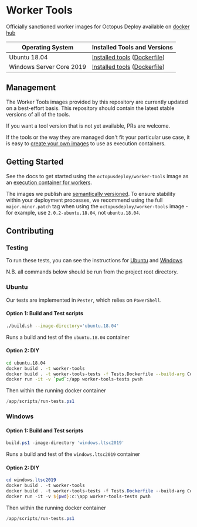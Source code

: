 # Worker Tools

Officially sanctioned worker images for Octopus Deploy available on [docker hub](https://hub.docker.com/r/octopusdeploy/worker-tools)

| Operating System  | Installed Tools and Versions |
| ------------- | ------------- |
| Ubuntu 18.04  | [Installed tools](./ubuntu.18.04/README.md) ([Dockerfile](https://github.com/OctopusDeploy/WorkerTools/blob/master/ubuntu.18.04/Dockerfile))  |
| Windows Server Core 2019  | [Installed tools](./windows.ltsc2019/README.md) ([Dockerfile](https://github.com/OctopusDeploy/WorkerTools/blob/master/windows.ltsc2019/Dockerfile))  |

## Management

The Worker Tools images provided by this repository are currently updated on a best-effort basis. This repository should contain the latest stable versions of all of the tools.

If you want a tool version that is not yet available, PRs are welcome. 

If the tools or the way they are managed don't fit your particular use case, it is easy to [create your own images](https://octopus.com/docs/projects/steps/execution-containers-for-workers#which-image) to use as execution containers.

## Getting Started

See the docs to get started using the `octopusdeploy/worker-tools` image as an [execution container for workers](https://octopus.com/docs/deployment-process/execution-containers-for-workers).

The images we publish are [semantically versioned](https://semver.org/). To ensure stability within your deployment processes, we recommend using the full `major.minor.patch` tag when using the `octopusdeploy/worker-tools` image - for example, use `2.0.2-ubuntu.18.04`, not `ubuntu.18.04`.

## Contributing

### Testing

To run these tests, you can see the instructions for [Ubuntu](#Ubuntu) and [Windows](#Windows)

N.B. all commands below should be run from the project root directory.

### Ubuntu

Our tests are implemented in `Pester`, which relies on `PowerShell`.

#### Option 1: Build and Test scripts

```bash
./build.sh --image-directory='ubuntu.18.04'
```

Runs a build and test of the `ubuntu.18.04` container

#### Option 2: DIY

```bash
cd ubuntu.18.04
docker build . -t worker-tools
docker build . -t worker-tools-tests -f Tests.Dockerfile --build-arg ContainerUnderTest=worker-tools
docker run -it -v `pwd`:/app worker-tools-tests pwsh
```

Then within the running docker container

```powershell
/app/scripts/run-tests.ps1
```

### Windows

#### Option 1: Build and Test scripts

```powershell
build.ps1 -image-directory 'windows.ltsc2019'
```

Runs a build and test of the `windows.ltsc2019` container

#### Option 2: DIY

```powershell
cd windows.ltsc2019
docker build . -t worker-tools
docker build . -t worker-tools-tests -f Tests.Dockerfile --build-arg ContainerUnderTest=worker-tools
docker run -it -v ${pwd}:c:\app worker-tools-tests pwsh
```

Then within the running docker container

```powershell
/app/scripts/run-tests.ps1
```
